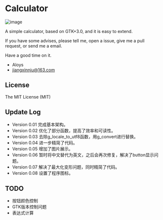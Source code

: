 # Calculator #
    
![image](https://raw.githubusercontent.com/jiangxincode/calculator/master/data/calculator.png)

A simple calculator, based on GTK+3.0, and it is easy to extend.

If you have some advises, please tell me, open a issue, give me a pull request, or send me a email.

Have a good time on it.

+ Aloys
+ jiangxinnju@163.com

## License

The MIT License (MIT)

## Update Log

* Version 0.01 完成基本架构。
* Version 0.02 优化了部分函数，提高了效率和可读性。
* Version 0.03 去除g_locale_to_utf8函数，用g_convert进行替换。
* Version 0.04 进一步精简了代码。
* Version 0.05 增加了图片展示。
* Version 0.06 暂时将中文替代为英文，之后会再次修复，解决了button显示问题。
* Version 0.07 解决了最大化变形问题，同时精简了代码。
* Version 0.08 设置了程序图标。


## TODO

+ 按钮颜色控制
+ GTK版本控制问题
+ 表达式计算

